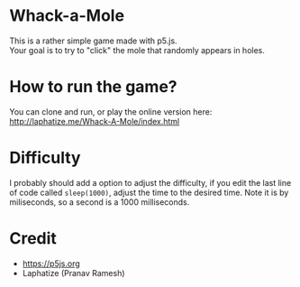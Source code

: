 # Whack-a-Mole
This is a rather simple game made with p5.js. <br>
Your goal is to try to "click" the mole that randomly appears in holes.<br>

# How to run the game?
You can clone and run, or play the online version here: http://laphatize.me/Whack-A-Mole/index.html <br>

# Difficulty
I probably should add a option to adjust the difficulty, if you edit the last line of code  called `sleep(1000)`, adjust the time to the desired time. Note it is by miliseconds, so a second is a 1000 milliseconds.

# Credit
- https://p5js.org 
- Laphatize (Pranav Ramesh)

